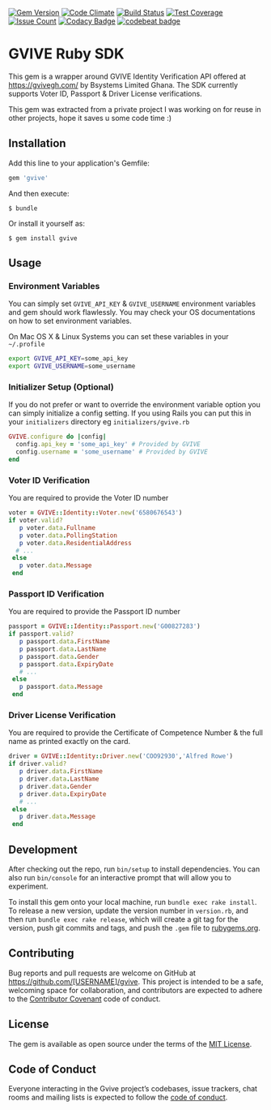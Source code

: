 [![Gem Version](https://badge.fury.io/rb/gvive.svg)](https://badge.fury.io/rb/gvive) [![Code Climate](https://codeclimate.com/github/nukturnal/gvive/badges/gpa.svg)](https://codeclimate.com/github/nukturnal/gvive) [![Build Status](https://travis-ci.org/nukturnal/gvive.svg?branch=master)](https://travis-ci.org/nukturnal/gvive) [![Test Coverage](https://codeclimate.com/github/nukturnal/gvive/badges/coverage.svg)](https://codeclimate.com/github/nukturnal/gvive/coverage) [![Issue Count](https://codeclimate.com/github/nukturnal/gvive/badges/issue_count.svg)](https://codeclimate.com/github/nukturnal/gvive) [![Codacy Badge](https://api.codacy.com/project/badge/Grade/7425ac54e6484723a5482a92fc7f35ef)](https://www.codacy.com/app/nukturnal/gvive?utm_source=github.com&amp;utm_medium=referral&amp;utm_content=nukturnal/gvive&amp;utm_campaign=Badge_Grade) [![codebeat badge](https://codebeat.co/badges/33b4fac4-6c7b-4176-95e0-f6fd56f74d59)](https://codebeat.co/projects/github-com-nukturnal-gvive-master)

# GVIVE Ruby SDK

This gem is a wrapper around GVIVE Identity Verification API offered at https://gvivegh.com/ by Bsystems Limited Ghana. The SDK currently supports Voter ID, Passport & Driver License verifications.

This gem was extracted from a private project I was working on for reuse in other projects, hope it saves u some code time :)

## Installation

Add this line to your application's Gemfile:

```ruby
gem 'gvive'
```

And then execute:

    $ bundle

Or install it yourself as:

    $ gem install gvive

## Usage

### Environment Variables
You can simply set `GVIVE_API_KEY` & `GVIVE_USERNAME` environment variables and gem should work flawlessly. You may check your OS documentations on how to set environment variables.

On Mac OS X & Linux Systems you can set these variables in your `~/.profile`

```sh
export GVIVE_API_KEY=some_api_key
export GVIVE_USERNAME=some_username
```

### Initializer Setup (Optional)
If you do not prefer or want to override the environment variable option you can simply initialize a config setting. If you using Rails you can put this in your `initializers` directory eg `initializers/gvive.rb`

```ruby
GVIVE.configure do |config|
  config.api_key = 'some_api_key' # Provided by GVIVE
  config.username = 'some_username' # Provided by GVIVE
end
```

### Voter ID Verification
You are required to provide the Voter ID number

```ruby
voter = GVIVE::Identity::Voter.new('6580676543')
if voter.valid?
   p voter.data.Fullname
   p voter.data.PollingStation
   p voter.data.ResidentialAddress
  # ...
 else
   p voter.data.Message
 end
```

### Passport ID Verification
You are required to provide the Passport ID number

```ruby
passport = GVIVE::Identity::Passport.new('G00827283')
if passport.valid?
   p passport.data.FirstName
   p passport.data.LastName
   p passport.data.Gender
   p passport.data.ExpiryDate
   # ...
 else
   p passport.data.Message
 end
```

### Driver License Verification
You are required to provide the Certificate of Competence Number & the full name as printed exactly on the card.

```ruby
driver = GVIVE::Identity::Driver.new('COO92930','Alfred Rowe')
if driver.valid?
   p driver.data.FirstName
   p driver.data.LastName
   p driver.data.Gender
   p driver.data.ExpiryDate
   # ...
 else
   p driver.data.Message
 end
```

## Development

After checking out the repo, run `bin/setup` to install dependencies. You can also run `bin/console` for an interactive prompt that will allow you to experiment.

To install this gem onto your local machine, run `bundle exec rake install`. To release a new version, update the version number in `version.rb`, and then run `bundle exec rake release`, which will create a git tag for the version, push git commits and tags, and push the `.gem` file to [rubygems.org](https://rubygems.org).

## Contributing

Bug reports and pull requests are welcome on GitHub at https://github.com/[USERNAME]/gvive. This project is intended to be a safe, welcoming space for collaboration, and contributors are expected to adhere to the [Contributor Covenant](http://contributor-covenant.org) code of conduct.

## License

The gem is available as open source under the terms of the [MIT License](https://opensource.org/licenses/MIT).

## Code of Conduct

Everyone interacting in the Gvive project’s codebases, issue trackers, chat rooms and mailing lists is expected to follow the [code of conduct](https://github.com/nukturnal/gvive/blob/master/CODE_OF_CONDUCT.md).

